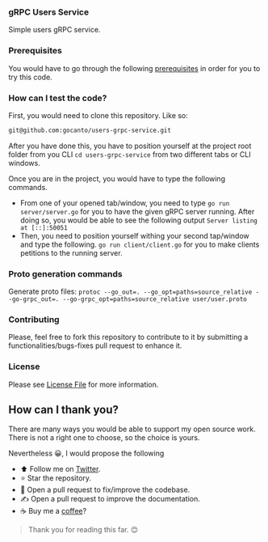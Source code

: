 ### gRPC Users Service

Simple users gRPC service.

### Prerequisites

You would have to go through the following [prerequisites](https://grpc.io/docs/languages/go/quickstart/#prerequisites) 
in order for you to try this code.




### How can I test the code?

First, you would need to clone this repository. Like so: 

```bash
git@github.com:gocanto/users-grpc-service.git
```

After you have done this, you have to position yourself at the project root folder from
you CLI `cd users-grpc-service` from two different tabs or CLI windows.

Once you are in the project, you would have to type the following commands.

- From one of your opened tab/window, you need to type `go run server/server.go` for you to have 
the given gRPC server running. After doing so, you would be able to see the following output
`Server listing at [::]:50051`
- Then, you need to position yourself withing your second tap/window and type the following.
`go run client/client.go` for you to make clients petitions to the running server.

### Proto generation commands

Generate proto files: 
``protoc --go_out=. --go_opt=paths=source_relative --go-grpc_out=. --go-grpc_opt=paths=source_relative user/user.proto``

### Contributing

Please, feel free to fork this repository to contribute to it by submitting a functionalities/bugs-fixes pull request to enhance it.

### License

Please see [License File](https://github.com/gocanto/users-grpc-service/blob/main/LICENSE) for more information.

## How can I thank you?

There are many ways you would be able to support my open source work. There is not a right one to choose, so the choice is yours.

Nevertheless :grinning:, I would propose the following

- :arrow_up: Follow me on [Twitter](https://twitter.com/gocanto).
- :star: Star the repository.
- :handshake: Open a pull request to fix/improve the codebase.
- :writing_hand: Open a pull request to improve the documentation.
- :coffee: Buy me a [coffee](https://github.com/sponsors/gocanto)?

> Thank you for reading this far. :blush:
